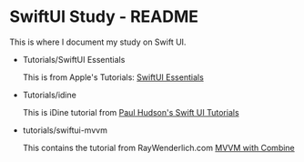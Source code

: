 # SwiftUI Study - README

This is where I document my study on Swift UI.

- Tutorials/SwiftUI Essentials

  This is from Apple's Tutorials: [SwiftUI Essentials](https://developer.apple.com/tutorials/swiftui/creating-and-combining-views)

- Tutorials/idine

  This is iDine tutorial from [Paul Hudson's Swift UI Tutorials](https://www.hackingwithswift.com/quick-start/swiftui/swiftui-tutorial-building-a-complete-project)

- tutorials/swiftui-mvvm

  This contains the tutorial from RayWenderlich.com
  [MVVM with Combine](https://www.raywenderlich.com/4161005-mvvm-with-combine-tutorial-for-ios)
